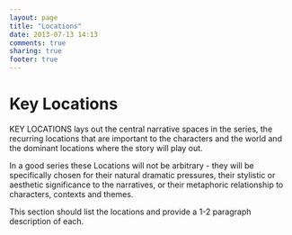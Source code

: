 ```yaml
---
layout: page
title: "Locations"
date: 2013-07-13 14:13
comments: true
sharing: true
footer: true
---
```

# Key Locations

KEY LOCATIONS lays out the central narrative spaces in the series, the recurring locations that are important to the characters and the world and the dominant locations where the story will play out. 

In a good series these Locations will not be arbitrary - they will be specifically chosen for their natural dramatic pressures, their stylistic or aesthetic significance to the narratives, or their metaphoric relationship to characters, contexts and themes. 

This section should list the locations and provide a 1-2 paragraph description of each. 

	
